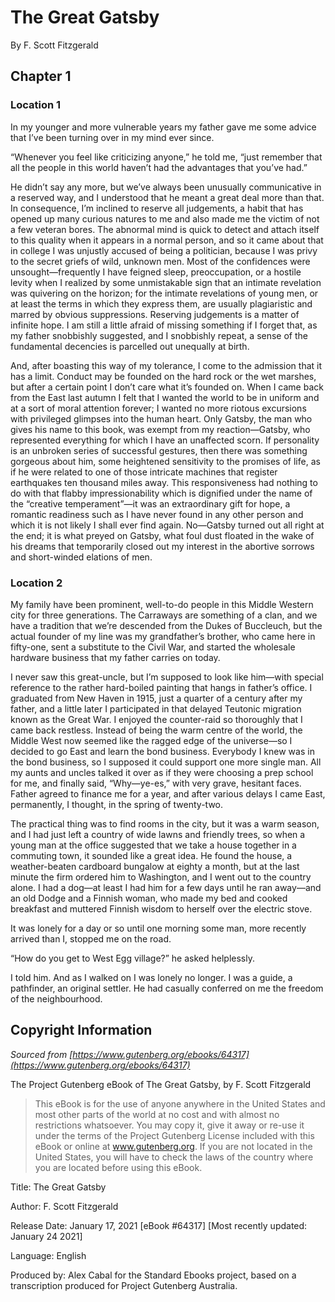 # The Great Gatsby
By F. Scott Fitzgerald

## Chapter 1

### Location 1

In my younger and more vulnerable years my father gave me some advice
that I’ve been turning over in my mind ever since.

“Whenever you feel like criticizing anyone,” he told me, “just
remember that all the people in this world haven’t had the advantages
that you’ve had.”

He didn’t say any more, but we’ve always been unusually communicative
in a reserved way, and I understood that he meant a great deal more
than that. In consequence, I’m inclined to reserve all judgements, a
habit that has opened up many curious natures to me and also made me
the victim of not a few veteran bores. The abnormal mind is quick to
detect and attach itself to this quality when it appears in a normal
person, and so it came about that in college I was unjustly accused of
being a politician, because I was privy to the secret griefs of wild,
unknown men. Most of the confidences were unsought—frequently I have
feigned sleep, preoccupation, or a hostile levity when I realized by
some unmistakable sign that an intimate revelation was quivering on
the horizon; for the intimate revelations of young men, or at least
the terms in which they express them, are usually plagiaristic and
marred by obvious suppressions. Reserving judgements is a matter of
infinite hope. I am still a little afraid of missing something if I
forget that, as my father snobbishly suggested, and I snobbishly
repeat, a sense of the fundamental decencies is parcelled out
unequally at birth.

And, after boasting this way of my tolerance, I come to the admission
that it has a limit. Conduct may be founded on the hard rock or the
wet marshes, but after a certain point I don’t care what it’s founded
on. When I came back from the East last autumn I felt that I wanted
the world to be in uniform and at a sort of moral attention forever; I
wanted no more riotous excursions with privileged glimpses into the
human heart. Only Gatsby, the man who gives his name to this book, was
exempt from my reaction—Gatsby, who represented everything for which I
have an unaffected scorn. If personality is an unbroken series of
successful gestures, then there was something gorgeous about him, some
heightened sensitivity to the promises of life, as if he were related
to one of those intricate machines that register earthquakes ten
thousand miles away. This responsiveness had nothing to do with that
flabby impressionability which is dignified under the name of the
“creative temperament”—it was an extraordinary gift for hope, a
romantic readiness such as I have never found in any other person and
which it is not likely I shall ever find again. No—Gatsby turned out
all right at the end; it is what preyed on Gatsby, what foul dust
floated in the wake of his dreams that temporarily closed out my
interest in the abortive sorrows and short-winded elations of men.

### Location 2

My family have been prominent, well-to-do people in this Middle
Western city for three generations. The Carraways are something of a
clan, and we have a tradition that we’re descended from the Dukes of
Buccleuch, but the actual founder of my line was my grandfather’s
brother, who came here in fifty-one, sent a substitute to the Civil
War, and started the wholesale hardware business that my father
carries on today.

I never saw this great-uncle, but I’m supposed to look like him—with
special reference to the rather hard-boiled painting that hangs in
father’s office. I graduated from New Haven in 1915, just a quarter of
a century after my father, and a little later I participated in that
delayed Teutonic migration known as the Great War. I enjoyed the
counter-raid so thoroughly that I came back restless. Instead of being
the warm centre of the world, the Middle West now seemed like the
ragged edge of the universe—so I decided to go East and learn the bond
business. Everybody I knew was in the bond business, so I supposed it
could support one more single man. All my aunts and uncles talked it
over as if they were choosing a prep school for me, and finally said,
“Why—ye-es,” with very grave, hesitant faces. Father agreed to finance
me for a year, and after various delays I came East, permanently, I
thought, in the spring of twenty-two.

The practical thing was to find rooms in the city, but it was a warm
season, and I had just left a country of wide lawns and friendly
trees, so when a young man at the office suggested that we take a
house together in a commuting town, it sounded like a great idea. He
found the house, a weather-beaten cardboard bungalow at eighty a
month, but at the last minute the firm ordered him to Washington, and
I went out to the country alone. I had a dog—at least I had him for a
few days until he ran away—and an old Dodge and a Finnish woman, who
made my bed and cooked breakfast and muttered Finnish wisdom to
herself over the electric stove.

It was lonely for a day or so until one morning some man, more
recently arrived than I, stopped me on the road.

“How do you get to West Egg village?” he asked helplessly.

I told him. And as I walked on I was lonely no longer. I was a guide,
a pathfinder, an original settler. He had casually conferred on me the
freedom of the neighbourhood.

## Copyright Information

_Sourced from [https://www.gutenberg.org/ebooks/64317](https://www.gutenberg.org/ebooks/64317)_

The Project Gutenberg eBook of The Great Gatsby, by F. Scott Fitzgerald

> This eBook is for the use of anyone anywhere in the United States and
most other parts of the world at no cost and with almost no restrictions
whatsoever. You may copy it, give it away or re-use it under the terms
of the Project Gutenberg License included with this eBook or online at
www.gutenberg.org. If you are not located in the United States, you
will have to check the laws of the country where you are located before
using this eBook.

Title: The Great Gatsby

Author: F. Scott Fitzgerald

Release Date: January 17, 2021 [eBook #64317]
[Most recently updated: January 24 2021]

Language: English

Produced by: Alex Cabal for the Standard Ebooks project, based on a transcription produced for Project Gutenberg Australia.


